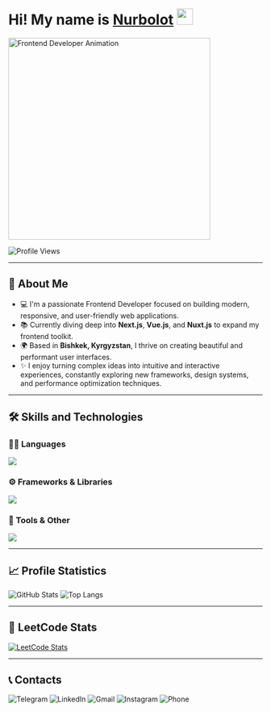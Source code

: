 <h1>
  Hi! My name is <a href="#" target="_blank">Nurbolot</a> 
  <img src="https://github.com/blackcater/blackcater/raw/main/images/Hi.gif" height="32"/>
</h1>

<img src="https://media.giphy.com/media/qgQUggAC3Pfv687qPC/giphy.gif" width="400" alt="Frontend Developer Animation" />

![Profile Views](https://komarev.com/ghpvc/?username=Nurbolot0225&color=blue&style=flat-square)

---

## 🚀 About Me

- 💻 I'm a passionate Frontend Developer focused on building modern, responsive, and user-friendly web applications.
- 📚 Currently diving deep into **Next.js**, **Vue.js**, and **Nuxt.js** to expand my frontend toolkit.
- 🌍 Based in **Bishkek, Kyrgyzstan**, I thrive on creating beautiful and performant user interfaces.
- ✨ I enjoy turning complex ideas into intuitive and interactive experiences, constantly exploring new frameworks, design systems, and performance optimization techniques.

---

## 🛠️ Skills and Technologies

### 🧑‍💻 Languages
<p>
  <img src="https://skillicons.dev/icons?i=html,css,js,typescript" />
</p>

### ⚙️ Frameworks & Libraries
<p>
  <img src="https://skillicons.dev/icons?i=react,redux,nextjs,bootstrap,materialui,styledcomponents,sass" />
</p>

### 🧰 Tools & Other
<p>
  <img src="https://skillicons.dev/icons?i=git,webpack,gulp" />
</p>

---

## 📈 Profile Statistics

![GitHub Stats](https://github-readme-stats.vercel.app/api?username=Nurbolot0225&show_icons=true&theme=radical)
![Top Langs](https://github-readme-stats.vercel.app/api/top-langs/?username=Nurbolot0225&layout=compact&theme=radical)

---

## 🧠 LeetCode Stats

[![LeetCode Stats](https://leetcard.jacoblin.cool/Nurbolot0225?theme=dark&font=Fira+Code&ext=contest)](https://leetcode.com/Nurbolot0225/)

---

## 📞 Contacts

<p align="left">
    <a href="https://t.me/Nurbolot25" style="text-decoration: none;" target="_blank">
        <img src="https://img.shields.io/badge/Telegram-2CA5E0?style=for-the-badge&logo=telegram&logoColor=white" alt="Telegram">
    </a>
    <a href="https://linkedin.com/in/nurbolot0225" style="text-decoration: none;" target="_blank">
        <img src="https://img.shields.io/badge/LinkedIn-0077B5?style=for-the-badge&logo=linkedin&logoColor=white" alt="LinkedIn">
    </a>
    <a href="mailto:nurchik0225@gmail.com" style="text-decoration: none;" target="_blank">
        <img src="https://img.shields.io/badge/Email-D14836?style=for-the-badge&logo=gmail&logoColor=white" alt="Gmail">
    </a>
    <a href="https://www.instagram.com/nurbolot__berdibekov/" style="text-decoration: none;" target="_blank">
        <img src="https://img.shields.io/badge/Instagram-E4405F?style=for-the-badge&logo=instagram&logoColor=white" alt="Instagram">
    </a>
    <a href="tel:996501733911" target="_blank" style="text-decoration: none;">
        <img src="https://img.shields.io/badge/Phone-25D366?style=for-the-badge&logo=whatsapp&logoColor=white" alt="Phone">
    </a>
</p>
